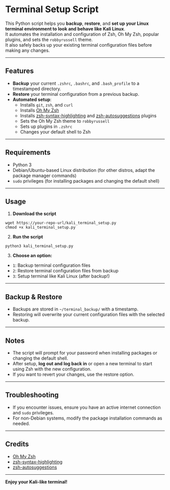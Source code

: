 # Terminal Setup Script

This Python script helps you **backup**, **restore**, and **set up your Linux terminal environment to look and behave like Kali Linux**.  
It automates the installation and configuration of Zsh, Oh My Zsh, popular plugins, and sets the `robbyrussell` theme.  
It also safely backs up your existing terminal configuration files before making any changes.

---

## Features

- **Backup** your current `.zshrc`, `.bashrc`, and `.bash_profile` to a timestamped directory.
- **Restore** your terminal configuration from a previous backup.
- **Automated setup**:
  - Installs `git`, `zsh`, and `curl`
  - Installs [Oh My Zsh](https://ohmyz.sh/)
  - Installs [zsh-syntax-highlighting](https://github.com/zsh-users/zsh-syntax-highlighting) and [zsh-autosuggestions](https://github.com/zsh-users/zsh-autosuggestions) plugins
  - Sets the Oh My Zsh theme to `robbyrussell`
  - Sets up plugins in `.zshrc`
  - Changes your default shell to Zsh

---

## Requirements

- Python 3
- Debian/Ubuntu-based Linux distribution (for other distros, adapt the package manager commands)
- `sudo` privileges (for installing packages and changing the default shell)

---

## Usage

1. **Download the script**

~~~
wget https://your-repo-url/kali_terminal_setup.py
chmod +x kali_terminal_setup.py
~~~

2. **Run the script**

~~~
python3 kali_terminal_setup.py
~~~

3. **Choose an option:**

- `1`: Backup terminal configuration files
- `2`: Restore terminal configuration files from backup
- `3`: Setup terminal like Kali Linux (after backup!)

---

## Backup & Restore

- Backups are stored in `~/terminal_backup/` with a timestamp.
- Restoring will overwrite your current configuration files with the selected backup.

---

## Notes

- The script will prompt for your password when installing packages or changing the default shell.
- After setup, **log out and log back in** or open a new terminal to start using Zsh with the new configuration.
- If you want to revert your changes, use the restore option.

---

## Troubleshooting

- If you encounter issues, ensure you have an active internet connection and `sudo` privileges.
- For non-Debian systems, modify the package installation commands as needed.
  
---

## Credits

- [Oh My Zsh](https://ohmyz.sh/)
- [zsh-syntax-highlighting](https://github.com/zsh-users/zsh-syntax-highlighting)
- [zsh-autosuggestions](https://github.com/zsh-users/zsh-autosuggestions)

---

**Enjoy your Kali-like terminal!**
